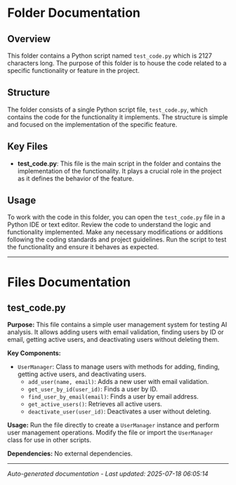 # Folder Documentation

## Overview
This folder contains a Python script named `test_code.py` which is 2127 characters long. The purpose of this folder is to house the code related to a specific functionality or feature in the project.

## Structure
The folder consists of a single Python script file, `test_code.py`, which contains the code for the functionality it implements. The structure is simple and focused on the implementation of the specific feature.

## Key Files
- **test_code.py**: This file is the main script in the folder and contains the implementation of the functionality. It plays a crucial role in the project as it defines the behavior of the feature.

## Usage
To work with the code in this folder, you can open the `test_code.py` file in a Python IDE or text editor. Review the code to understand the logic and functionality implemented. Make any necessary modifications or additions following the coding standards and project guidelines. Run the script to test the functionality and ensure it behaves as expected.

---

# Files Documentation

## test_code.py

**Purpose:** This file contains a simple user management system for testing AI analysis. It allows adding users with email validation, finding users by ID or email, getting active users, and deactivating users without deleting them.

**Key Components:**
- `UserManager`: Class to manage users with methods for adding, finding, getting active users, and deactivating users.
  - `add_user(name, email)`: Adds a new user with email validation.
  - `get_user_by_id(user_id)`: Finds a user by ID.
  - `find_user_by_email(email)`: Finds a user by email address.
  - `get_active_users()`: Retrieves all active users.
  - `deactivate_user(user_id)`: Deactivates a user without deleting.

**Usage:** Run the file directly to create a `UserManager` instance and perform user management operations. Modify the file or import the `UserManager` class for use in other scripts.

**Dependencies:** No external dependencies.

---
*Auto-generated documentation - Last updated: 2025-07-18 06:05:14*
